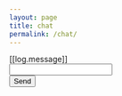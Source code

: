 ```yaml
---
layout: page
title: chat
permalink: /chat/
---
```

<div ng-controller='appCtl'>

<div ng-scrollable="{scrollX:'none'}" class='chat' >
  <div class="ani-repeat" ng-repeat='log in chat_logs' align='[[log.ali]]'>
    <div class="log"  >
      [[log.message]]
    </div>
  </div>

  <div id="chat_bottom">
  </div>
</div>


<form class="form-group">
    <div class="col-md-10">
      <input type="text" class="form-control" ng-model='message' my-Enter="chat_push()">
    </div>
      <button type="button" class="btn btn-default" ng-click='chat_push()'>Send</button>
</form>

</div>
